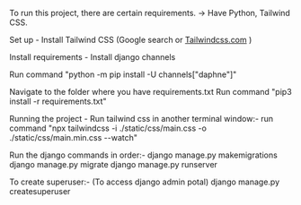 To run this project, there are certain requirements.
-> Have Python, Tailwind CSS.


Set up - 
Install Tailwind CSS (Google search or [Tailwindcss.com](https://tailwindcss.com/docs/installation) )

Install requirements -
  Install django channels

  Run command "python -m pip install -U channels["daphne"]"

  Navigate to the folder where you have requirements.txt
  Run command "pip3 install -r requirements.txt"

Running the project -
Run tailwind css in another terminal window:-
run command "npx tailwindcss -i ./static/css/main.css -o ./static/css/main.min.css --watch"

Run the django commands in order:-
django manage.py makemigrations
django manage.py migrate
django manage.py runserver

To create superuser:- (To access django admin potal)
django manage.py createsuperuser
